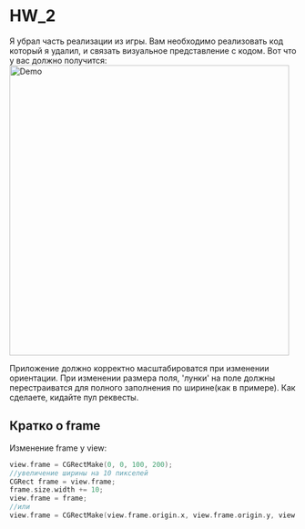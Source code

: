 HW_2
====
Я убрал часть реализации из игры. Вам необходимо реализовать код который я удалил, и связать визуальное представление с кодом. Вот что у вас должно получится:
<img src="https://raw.github.com/Sk0rpion/HW_2/master/Homa.gif" alt="Demo" width="491" height="510" />

Приложение должно корректно масштабироватся при изменении ориентации. При изменении размера поля, 'лунки' на поле должны перестраиватся для полного заполнения по ширине(как в примере).
Как сделаете, кидайте пул реквесты.

## Кратко о frame
Изменение frame у view:
```objective-c
view.frame = CGRectMake(0, 0, 100, 200);
//увеличение ширины на 10 пикселей
CGRect frame = view.frame;
frame.size.width += 10;
view.frame = frame;
//или
view.frame = CGRectMake(view.frame.origin.x, view.frame.origin.y, view.frame.size.width + 10, view.frame.size.height);
```
